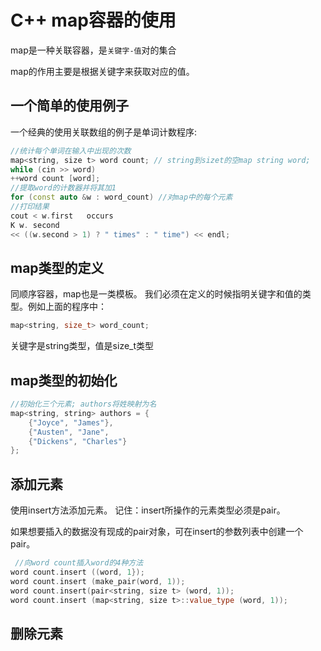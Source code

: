 # C++ map容器的使用

map是一种关联容器，是`关键字-值`对的集合

map的作用主要是根据关键字来获取对应的值。

## 一个简单的使用例子

一个经典的使用关联数组的例子是单词计数程序:

```cpp
//统计每个单词在输入中出现的次数
map<string, size t> word count; // string到sizet的空map string word;
while (cin >> word)
++word count [word];
//提取word的计数器并将其加1
for (const auto &w : word_count) //对map中的每个元素
//打印结果
cout < w.first   occurs
K w. second
<< ((w.second > 1) ? " times" : " time") << endl;
```

## map类型的定义

同顺序容器，map也是一类模板。
我们必须在定义的时候指明关键字和值的类型。例如上面的程序中：
```cpp
map<string, size_t> word_count;
```

关键字是string类型，值是size_t类型

## map类型的初始化

```cpp
//初始化三个元素; authors将姓映射为名
map<string, string> authors = { 
    {"Joyce", "James"},
    {"Austen", "Jane",
    {"Dickens", "Charles"} 
};
```

## 添加元素

使用insert方法添加元素。
记住：insert所操作的元素类型必须是pair。

如果想要插入的数据没有现成的pair对象，可在insert的参数列表中创建一个pair。

```cpp
 //向word count插入word的4种方法
word count.insert ((word, 1});
word count.insert (make_pair(word, 1));
word count.insert(pair<string, size t> (word, 1));
word count.insert (map<string, size t>::value_type (word, 1));
```

## 删除元素

```cpp

```
